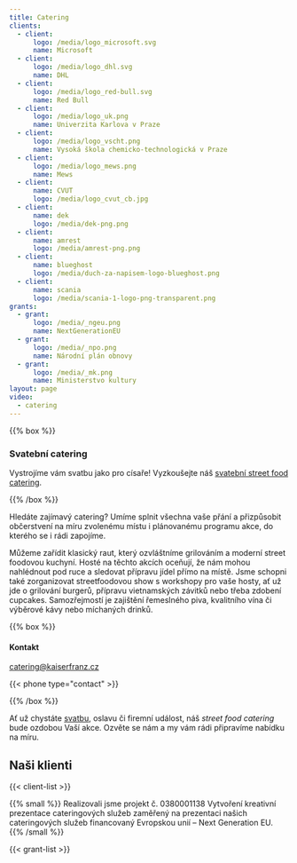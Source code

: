 ```yaml
---
title: Catering
clients:
  - client:
      logo: /media/logo_microsoft.svg
      name: Microsoft
  - client:
      logo: /media/logo_dhl.svg
      name: DHL
  - client:
      logo: /media/logo_red-bull.svg
      name: Red Bull
  - client:
      logo: /media/logo_uk.png
      name: Univerzita Karlova v Praze
  - client:
      logo: /media/logo_vscht.png
      name: Vysoká škola chemicko-technologická v Praze
  - client:
      logo: /media/logo_mews.png
      name: Mews
  - client:
      name: CVUT
      logo: /media/logo_cvut_cb.jpg
  - client:
      name: dek
      logo: /media/dek-png.png
  - client:
      name: amrest
      logo: /media/amrest-png.png
  - client:
      name: blueghost
      logo: /media/duch-za-napisem-logo-blueghost.png
  - client:
      name: scania
      logo: /media/scania-1-logo-png-transparent.png
grants:
  - grant:
      logo: /media/_ngeu.png
      name: NextGenerationEU
  - grant:
      logo: /media/_npo.png
      name: Národní plán obnovy
  - grant:
      logo: /media/_mk.png
      name: Ministerstvo kultury
layout: page
video:
  - catering
---
```


{{% box %}}

### Svatební catering

Vystrojíme vám svatbu jako pro císaře! Vyzkoušejte náš [svatební street food catering](/svatebni-catering/).

{{% /box %}}

Hledáte zajímavý catering? Umíme splnit všechna vaše přání a přizpůsobit občerstvení na míru zvolenému místu i plánovanému programu akce, do kterého se i rádi zapojíme.

Můžeme zařídit klasický raut, který ozvláštníme grilováním a moderní street foodovou kuchyní. Hosté na těchto akcích oceňují, že nám mohou nahlédnout pod ruce a sledovat přípravu jídel přímo na místě. Jsme schopni také zorganizovat streetfoodovou show s workshopy pro vaše hosty, ať už jde o grilování burgerů, přípravu vietnamských závitků nebo třeba zdobení cupcakes. Samozřejmostí je zajištění řemeslného piva, kvalitního vína či výběrové kávy nebo míchaných drinků.

{{% box %}}

#### Kontakt

[catering@kaiserfranz.cz](mailto:catering@kaiserfranz.cz)

{{< phone type="contact" >}}

{{% /box %}}

Ať už chystáte [svatbu](/svatebni-catering/), oslavu či firemní událost, náš _street food catering_ bude ozdobou Vaší akce. Ozvěte se nám a my vám rádi připravíme nabídku na míru.

## Naši klienti

{{< client-list >}}

{{% small %}}
Realizovali jsme projekt č. 0380001138 Vytvoření kreativní prezentace cateringových služeb zaměřený na prezentaci našich cateringových služeb financovaný Evropskou unií – Next Generation EU.
{{% /small %}}

{{< grant-list >}}
